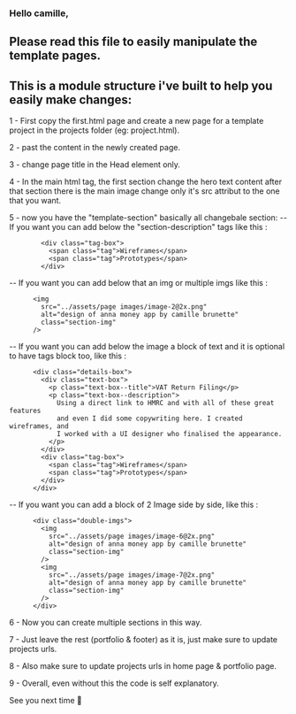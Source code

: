 ### Hello camille,

## Please read this file to easily manipulate the template pages.

## This is a module structure i've built to help you easily make changes:

1 - First copy the first.html page and create a new page for a template project in the projects folder (eg: project.html).

2 - past the content in the newly created page.

3 - change page title in the Head element only.

4 - In the main html tag, the first section change the hero text content after that section there is the main image change only it's src attribut to the one that you want.

5 - now you have the "template-section" basically all changebale section:
-- If you want you can add below the "section-description" tags like this :

            <div class="tag-box">
              <span class="tag">Wireframes</span>
              <span class="tag">Prototypes</span>
            </div>

-- If you want you can add below that an img or multiple imgs like this :

          <img
            src="../assets/page images/image-2@2x.png"
            alt="design of anna money app by camille brunette"
            class="section-img"
          />

-- If you want you can add below the image a block of text and it is optional to have tags block too, like this :

          <div class="details-box">
            <div class="text-box">
              <p class="text-box--title">VAT Return Filing</p>
              <p class="text-box--description">
                Using a direct link to HMRC and with all of these great features
                and even I did some copywriting here. I created wireframes, and
                I worked with a UI designer who finalised the appearance.
              </p>
            </div>
            <div class="tag-box">
              <span class="tag">Wireframes</span>
              <span class="tag">Prototypes</span>
            </div>
          </div>

-- If you want you can add a block of 2 Image side by side, like this :

          <div class="double-imgs">
            <img
              src="../assets/page images/image-6@2x.png"
              alt="design of anna money app by camille brunette"
              class="section-img"
            />
            <img
              src="../assets/page images/image-7@2x.png"
              alt="design of anna money app by camille brunette"
              class="section-img"
            />
          </div>

6 - Now you can create multiple sections in this way.

7 - Just leave the rest (portfolio & footer) as it is, just make sure to update projects urls.

8 - Also make sure to update projects urls in home page & portfolio page.

9 - Overall, even without this the code is self explanatory.

See you next time 👋
